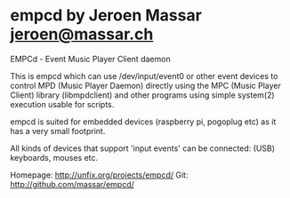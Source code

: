 empcd by Jeroen Massar <jeroen@massar.ch>
=====

EMPCd - Event Music Player Client daemon

This is empcd which can use /dev/input/event0 or other event devices to control
MPD (Music Player Daemon) directly using the MPC (Music Player Client) library
(libmpdclient) and other programs using simple system(2) execution usable for scripts.

empcd is suited for embedded devices (raspberry pi, pogoplug etc) as it has a very small footprint.

All kinds of devices that support 'input events' can be connected: (USB) keyboards, mouses etc.

Homepage: http://unfix.org/projects/empcd/
Git: http://github.com/massar/empcd/

